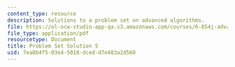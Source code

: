 ```yaml
---
content_type: resource
description: Solutions to a problem set on advanced algorithms.
file: https://ol-ocw-studio-app-qa.s3.amazonaws.com/courses/6-854j-advanced-algorithms-fall-2008/7ea8b4f503e45018dcedd7e483a2d560_sol5.pdf
file_type: application/pdf
resourcetype: Document
title: Problem Set Solution 5
uid: 7ea8b4f5-03e4-5018-dced-d7e483a2d560
---
```

